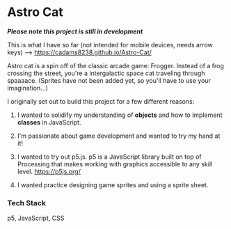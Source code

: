 # Astro Cat

__*Please note this project is still in development*__

This is what I have so far (not intended for mobile devices, needs arrow keys) --> https://cadams8238.github.io/Astro-Cat/

Astro cat is a spin off of the classic arcade game: Frogger. Instead of a frog crossing the street, you're a intergalactic space cat traveling through spaaaace. (Sprites have not been added yet, so you'll have to use your imagination...)


I originally set out to build this project for a few different reasons:

1. I wanted to solidify my understanding of **objects** and how to implement **classes** in JavaScript.

2. I'm passionate about game development and wanted to try my hand at it!

3. I wanted to try out p5.js. p5 is a JavaScript library built on top of Processing that makes working with graphics accessible to any skill level. https://p5js.org/

4. I wanted practice designing game sprites and using a sprite sheet.


### Tech Stack
p5, JavaScript, CSS
